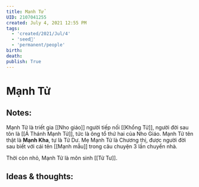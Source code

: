 ```yaml
---
title: Mạnh Tử
UID: 2107041255
created: July 4, 2021 12:55 PM
tags:
  - 'created/2021/Jul/4'
  - 'seed🥜'
  - 'permanent/people'
birth: 
death: 
publish: True
---
```

# Mạnh Tử

## Notes:
Mạnh Tử là triết gia [[Nho giáo]] người tiếp nối [[Khổng Tử]], người đời sau tôn là [[Á Thánh Mạnh Tử]], tức là ông tổ thứ hai của Nho Giáo.
Mạnh Tử tên thật là **Mạnh Kha**, tự là Tử Dư.
Mẹ Mạnh Tử là Chương thị, được người đời sau biết với cái tên [[Mạnh mẫu]] trong câu chuyện 3 lần chuyển nhà.

Thời còn nhỏ, Mạnh Tử là môn sinh [[Tử Tư]].

## Ideas & thoughts:
